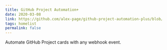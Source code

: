 ```yaml
---
title: GitHub Project Automation+
date: 2020-03-08
link: https://github.com/alex-page/github-project-automation-plus/blob/main/README.md
tags: homelist
permalink: false
---
```

Automate GitHub Project cards with any webhook event.